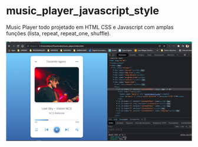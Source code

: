 # music_player_javascript_style

Music Player todo projetado em HTML CSS e Javascript com amplas funções (lista, repeat, repeat_one, shuffle).

![Print final do projeto](https://github.com/deyvsonaguiar/music_player_javascript_style/blob/fa1a7225eed1062f4e7740c26ed41189820a36d9/images/music_player_javascript.png)
